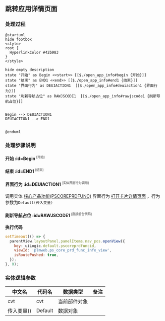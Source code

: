 ## 跳转应用详情页面 <!-- {docsify-ignore-all} -->

   

### 处理过程

```plantuml
@startuml
hide footbox
<style>
root {
  HyperlinkColor #42b983
}
</style>

hide empty description
state "开始" as Begin <<start>> [[$./open_app_info#begin {开始}]]
state "结束" as END1 <<end>> [[$./open_app_info#end1 {结束}]]
state "界面行为" as DEUIACTION1  [[$./open_app_info#deuiaction1 {界面行为}]]
state "刷新导航占位" as RAWJSCODE1  [[$./open_app_info#rawjscode1 {刷新导航占位}]]


Begin --> DEUIACTION1
DEUIACTION1 --> END1


@enduml
```


### 处理步骤说明

#### 开始 :id=Begin<sup class="footnote-symbol"> <font color=gray size=1>[开始]</font></sup>




#### 结束 :id=END1<sup class="footnote-symbol"> <font color=gray size=1>[结束]</font></sup>




#### 界面行为 :id=DEUIACTION1<sup class="footnote-symbol"> <font color=gray size=1>[实体界面行为调用]</font></sup>



调用实体 [核心产品功能(PSCOREPRDFUNC)](module/extension/PSCorePrdFunc.md) 界面行为 [打开卡片详情页面](module/extension/PSCorePrdFunc#界面行为) ，行为参数为`Default(传入变量)`

#### 刷新导航占位 :id=RAWJSCODE1<sup class="footnote-symbol"> <font color=gray size=1>[直接前台代码]</font></sup>



<p class="panel-title"><b>执行代码</b></p>

```javascript
setTimeout(() => {
  parentView.layoutPanel.panelItems.nav_pos.openView({
    key: uiLogic.default.pscoreprdfuncid,
    viewId: 'plmweb.ps_core_prd_func_info_view',
    isRoutePushed: true,
  });
}, 0);
```



### 实体逻辑参数

|    中文名   |    代码名    |  数据类型      |备注 |
| --------| --------| --------  | --------   |
|cvt|cvt|当前部件对象||
|传入变量(<i class="fa fa-check"/></i>)|Default|数据对象||
